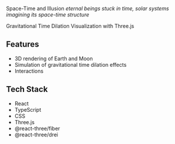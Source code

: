 Space-Time and Illusion
*eternal beings stuck in time, solar systems imagining its space-time structure*

Gravitational Time Dilation Visualization with Three.js 


## Features
- 3D rendering of Earth and Moon 
- Simulation of gravitational time dilation effects
- Interactions 

## Tech Stack
- React
- TypeScript
- CSS
- Three.js
- @react-three/fiber
- @react-three/drei

